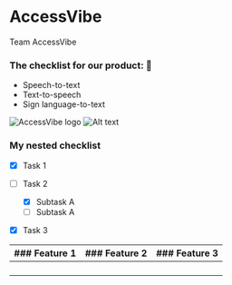 # AccessVibe
Team AccessVibe


### The checklist for our product: 📑
* Speech-to-text
* Text-to-speech
* Sign language-to-text

![AccessVibe logo](Logo.png=250*250)
![Alt text](C:\Users\shone\OneDrive\Pictures\Logo.png?raw=true "Title")

### My nested checklist
- [x] Task 1
- [ ] Task 2
  - [x] Subtask A
  - [ ] Subtask A
- [x] Task 3


| ### Feature 1	| ### Feature 2 | ### Feature 3 |
|---------------|---------------|---------------|
|   	          |   	      	  |   	      	  |
|   	          |   	      	  |   	      	  |
|   	          |    	      	  |   	        	|
|               |               |               |
